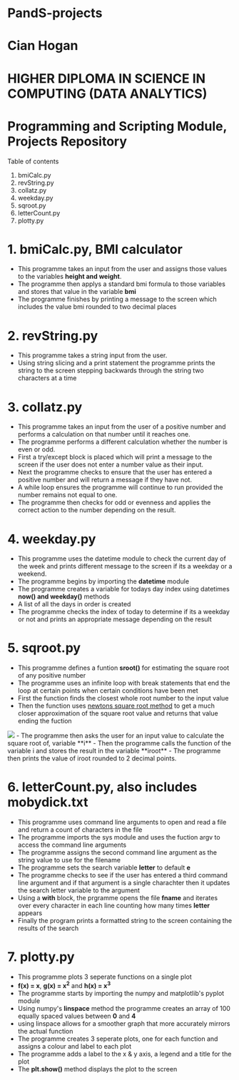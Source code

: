# PandS-projects
# Cian Hogan
# HIGHER DIPLOMA IN SCIENCE IN COMPUTING (DATA ANALYTICS)
# Programming and Scripting Module, Projects Repository

Table of contents
1. bmiCalc.py
2. revString.py
3. collatz.py
4. weekday.py
5. sqroot.py
6. letterCount.py
7. plotty.py

# 1. bmiCalc.py, BMI calculator

- This programme takes an input from the user and assigns those values to the variables **height and weight**.
- The programme then applys a standard bmi formula to those variables and stores that value in the variable **bmi**
- The programme finishes by printing a message to the screen which includes the value bmi rounded to two decimal places

# 2. revString.py

- This programme takes a string input from the user.
- Using string slicing and a print statement the programme prints the string to the screen stepping backwards through the string two characters at a time

# 3. collatz.py

- This programme takes an input from the user of a positive number and performs a calculation on that number until it reaches one.
- The programme performs a different calculation whether the number is even or odd.
- First a try/except block is placed which will print a message to the screen if the user does not enter a number value as their input.
- Next the programme checks to ensure that the user has entered a positive number and will return a message if they have not.
- A while loop ensures the programme will continue to run provided the number remains not equal to one.
- The programme then checks for odd or evenness and applies the correct action to the number depending on the result.

# 4. weekday.py

- This programme uses the datetime module to check the current day of the week and prints different message to the screen if its a weekday or a weekend.
- The programme begins by importing the **datetime** module
- The programme creates a variable for todays day index using datetimes **now() and weekday()** methods
- A list of all the days in order is created
- The programme checks the index of today to determine if its a weekday or not and prints an appropriate message depending on the result

# 5. sqroot.py

- This programme defines a funtion **sroot()** for estimating the square root of any positive number
- The programme uses an infinite loop with break statements that end the loop at certain points when certain conditions have been met
- First the function finds the closest whole root number to the input value
- Then the function uses [newtons square root method](https://math.mit.edu/~stevenj/18.335/newton-sqrt.pdf) to get a much closer approximation of the square root value and returns that value ending the fuction
<img src="https://github.com/cian-gmit-da2020/PandS-Weekly-Projects/blob/master/Square%20root%20equation.png?raw=true">
- The programme then asks the user for an input value to calculate the square root of, variable **i**
- Then the programme calls the function of the variable i and stores the result in the variable **iroot**
- The programme then prints the value of iroot rounded to 2 decimal points.

# 6. letterCount.py, also includes mobydick.txt

- This programme uses command line arguments to open and read a file and return a count of characters in the file
- The programme imports the sys module and uses the fuction argv to access the command line arguments
- The programme assigns the second command line argument as the string value to use for the filename
- The programme sets the search variable **letter** to default **e**
- The programme checks to see if the user has entered a third command line argument and if that argument is a single charachter then it updates the search letter variable to the argument
- Using a **with** block, the prgramme opens the file **fname** and iterates over every character in each line counting how many times **letter** appears
- Finally the program prints a formatted string to the screen containing the results of the search

# 7. plotty.py 

- This programme plots 3 seperate functions on a single plot
- **f(x) = x**, **g(x) = x<sup>2</sup>** and **h(x) = x<sup>3</sup>**
- The programme starts by importing the numpy and matplotlib's pyplot module
- Using numpy's **linspace** method the programme creates an array of 100 equally spaced values between **0** and **4**
- using linspace allows for a smoother graph that more accurately mirrors the actual function
- The programme creates 3 seperate plots, one for each function and assigns a colour and label to each plot
- The programme adds a label to the x & y axis, a legend and a title for the plot
- The **plt.show()** method displays the plot to the screen 
